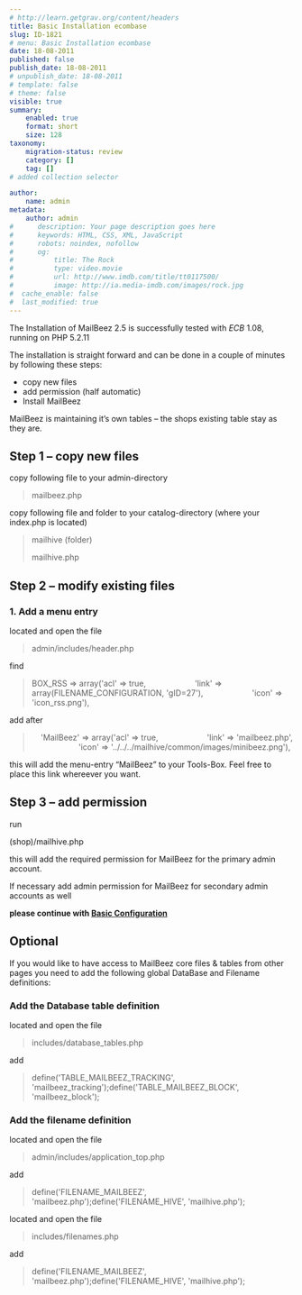 ```yaml
---
# http://learn.getgrav.org/content/headers
title: Basic Installation ecombase
slug: ID-1821
# menu: Basic Installation ecombase
date: 18-08-2011
published: false
publish_date: 18-08-2011
# unpublish_date: 18-08-2011
# template: false
# theme: false
visible: true
summary:
    enabled: true
    format: short
    size: 128
taxonomy:
    migration-status: review
    category: []
    tag: []
# added collection selector

author:
    name: admin
metadata:
    author: admin
#      description: Your page description goes here
#      keywords: HTML, CSS, XML, JavaScript
#      robots: noindex, nofollow
#      og:
#          title: The Rock
#          type: video.movie
#          url: http://www.imdb.com/title/tt0117500/
#          image: http://ia.media-imdb.com/images/rock.jpg
#  cache_enable: false
#  last_modified: true
---
```


The Installation of MailBeez 2.5 is successfully tested with *ECB* 1.08, running on PHP 5.2.11

The installation is straight forward and can be done in a couple of minutes by following these steps:

- copy new files
- add permission (half automatic)
- Install MailBeez

MailBeez is maintaining it’s own tables – the shops existing table stay as they are.

## Step 1 – copy new files

copy following file to your admin-directory

> mailbeez.php

copy following file and folder to your catalog-directory (where your index.php is located)

> mailhive (folder)
> 
> mailhive.php

## Step 2 – modify existing files

### 1. Add a menu entry

located and open the file

> admin/includes/header.php

find

> BOX_RSS => array('acl' => true,
>                          'link' => array(FILENAME_CONFIGURATION, 'gID=27'),
>                          'icon' => 'icon_rss.png'),

add after

>     'MailBeez' => array('acl' => true,
>                          'link' => 'mailbeez.php',
>                          'icon' => '../../../mailhive/common/images/minibeez.png'),

this will add the menu-entry “MailBeez” to your Tools-Box. Feel free to place this link whereever you want.

## Step 3 – add permission

run

(shop)/mailhive.php

this will add the required permission for MailBeez for the primary admin account.

If necessary add admin permission for MailBeez for secondary admin accounts as well

**please continue with [Basic Configuration](http://localhost/wordpress_mailbeez_EOL/documentation/installation/config_queen/)**

## Optional

If you would like to have access to MailBeez core files & tables from other pages you need to add the following global DataBase and Filename definitions:

### Add the Database table definition

located and open the file

> includes/database\_tables.php

add

> define('TABLE_MAILBEEZ_TRACKING', 'mailbeez_tracking');define('TABLE_MAILBEEZ_BLOCK', 'mailbeez_block');

### Add the filename definition

located and open the file

> admin/includes/application\_top.php

add

> define('FILENAME_MAILBEEZ', 'mailbeez.php');define('FILENAME_HIVE', 'mailhive.php');

located and open the file

> includes/filenames.php

add

> define('FILENAME_MAILBEEZ', 'mailbeez.php');define('FILENAME_HIVE', 'mailhive.php');
